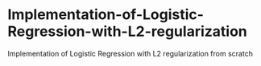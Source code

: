# Implementation-of-Logistic-Regression-with-L2-regularization
Implementation of  Logistic Regression with L2 regularization from scratch
